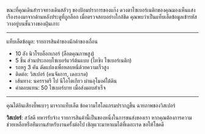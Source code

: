 ขณะที่คุณเดินสำรวจทางเดินสลัวๆ ของป้อมปราการของแก๊ง ดวงตาไซเบอร์เนติกของคุณมองเห็นแสงเรืองรองมาจากด้านหลังประตูที่ถูกล็อก เมื่อตรวจสอบอย่างใกล้ชิด คุณพบว่าเป็นแท็บเล็ตข้อมูลเข้ารหัสวางอยู่บนชั้นวางของฝุ่นเกาะ

---

แท็บเล็ตข้อมูล: รายการสินค้าของนักค้าของเถื่อน

- 10 ลัง นิวโรบล็อกเกอร์ (ล็อตคุณภาพสูง)
- 5 ชิ้น ส่วนประกอบไซเบอร์แวร์ต้นแบบ (ไทซิง ไซเบอร์เนติก)
- รถหรู 3 คัน ดัดแปลงเพื่อหลบหนีด้วยความเร็วสูง
- ติดต่อ: วิสเปอร์ (คนจัดการ, เดอะเรด)
- เส้นทาง: นครราตรี ไป นีโอโตเกียว ผ่านอุโมงค์ใต้ดิน
- ค่าตอบแทน: 50 ไซเบอร์บาท เมื่อส่งมอบสำเร็จ

---

คุณได้ยินเสียงบี๊พเบาๆ มาจากแท็บเล็ต ข้อความโฮโลแกรมปรากฏขึ้น ฉายภาพของวิสเปอร์

**วิสเปอร์**: สวัสดี ทหารรับจ้าง รายการสินค้านี้เป็นของหนึ่งในการขนส่งของเรา หากคุณต้องการความช่วยเหลือหรือทีมงานสำหรับงานครั้งต่อไป เชิญแวะมาหาผมได้ที่เดอะเรด ขอให้โชคดี
